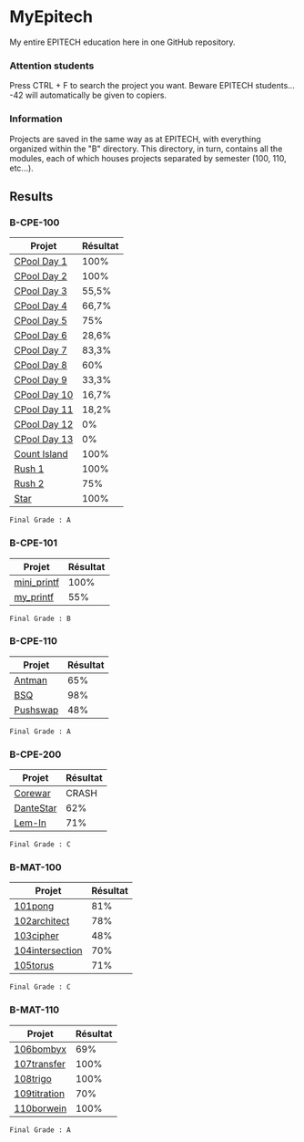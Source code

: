 # MyEpitech
My entire EPITECH education here in one GitHub repository.

### Attention students
Press CTRL + F to search the project you want.
Beware EPITECH students... -42 will automatically be given to copiers.

### Information
Projects are saved in the same way as at EPITECH, with everything organized within the "B" directory. This directory, in turn, contains all the modules, each of which houses projects separated by semester (100, 110, etc...).

## Results

### B-CPE-100
| Projet             | Résultat |
|--------------------|----------|
| [CPool Day 1](https://github.com/Fohz67/MyEpitech/tree/main/B/CPE/100/CPool%20Day%201) | 100%      |
| [CPool Day 2](https://github.com/Fohz67/MyEpitech/tree/main/B/CPE/100/CPool%20Day%202) | 100%      |
| [CPool Day 3](https://github.com/Fohz67/MyEpitech/tree/main/B/CPE/100/CPool%20Day%203) | 55,5%      |
| [CPool Day 4](https://github.com/Fohz67/MyEpitech/tree/main/B/CPE/100/CPool%20Day%204) | 66,7%      |
| [CPool Day 5](https://github.com/Fohz67/MyEpitech/tree/main/B/CPE/100/CPool%20Day%205) | 75%      |
| [CPool Day 6](https://github.com/Fohz67/MyEpitech/tree/main/B/CPE/100/CPool%20Day%206) | 28,6%      |
| [CPool Day 7](https://github.com/Fohz67/MyEpitech/tree/main/B/CPE/100/CPool%20Day%207) | 83,3%      |
| [CPool Day 8](https://github.com/Fohz67/MyEpitech/tree/main/B/CPE/100/CPool%20Day%208) | 60%      |
| [CPool Day 9](https://github.com/Fohz67/MyEpitech/tree/main/B/CPE/100/CPool%20Day%209) | 33,3%      |
| [CPool Day 10](https://github.com/Fohz67/MyEpitech/tree/main/B/CPE/100/CPool%20Day%2010) | 16,7%      |
| [CPool Day 11](https://github.com/Fohz67/MyEpitech/tree/main/B/CPE/100/CPool%20Day%2011) | 18,2%      |
| [CPool Day 12](https://github.com/Fohz67/MyEpitech/tree/main/B/CPE/100/CPool%20Day%2012) | 0%      |
| [CPool Day 13](https://github.com/Fohz67/MyEpitech/tree/main/B/CPE/100/CPool%20Day%2013) | 0%      |
| [Count Island](https://github.com/Fohz67/MyEpitech/tree/main/B/CPE/100/Count%20Island) | 100%      |
| [Rush 1](https://github.com/Fohz67/MyEpitech/tree/main/B/CPE/100/Rush%201) | 100%      |
| [Rush 2](https://github.com/Fohz67/MyEpitech/tree/main/B/CPE/100/Rush%202) | 75%      |
| [Star](https://github.com/Fohz67/MyEpitech/tree/main/B/CPE/100/Star) | 100%      |
`Final Grade : A`

### B-CPE-101
| Projet             | Résultat |
|--------------------|----------|
| [mini_printf](https://github.com/Fohz67/MyEpitech/tree/main/B/CPE/101/mini_printf) | 100%      |
| [my_printf](https://github.com/Fohz67/MyEpitech/tree/main/B/CPE/101/my_printf) | 55%      |
`Final Grade : B`

### B-CPE-110
| Projet             | Résultat |
|--------------------|----------|
| [Antman](https://github.com/Fohz67/MyEpitech/tree/main/B/CPE/110/Antman) | 65%      |
| [BSQ](https://github.com/Fohz67/MyEpitech/tree/main/B/CPE/110/BSQ) | 98%      |
| [Pushswap](https://github.com/Fohz67/MyEpitech/tree/main/B/CPE/110/Pushswap) | 48%      |
`Final Grade : A`

### B-CPE-200
| Projet             | Résultat |
|--------------------|----------|
| [Corewar](https://github.com/Fohz67/MyEpitech/tree/main/B/CPE/200/Corewar) | CRASH      |
| [DanteStar](https://github.com/Fohz67/MyEpitech/tree/main/B/CPE/200/DanteStar) | 62%      |
| [Lem-In](https://github.com/Fohz67/MyEpitech/tree/main/B/CPE/200/Lem-In) | 71%      |
`Final Grade : C`


### B-MAT-100
| Projet             | Résultat |
|--------------------|----------|
| [101pong](https://github.com/Fohz67/MyEpitech/tree/main/B/MAT/100/101pong) | 81%      |
| [102architect](https://github.com/Fohz67/MyEpitech/tree/main/B/MAT/100/102architect) | 78%      |
| [103cipher](https://github.com/Fohz67/MyEpitech/tree/main/B/MAT/100/103cipher) | 48%      |
| [104intersection](https://github.com/Fohz67/MyEpitech/tree/main/B/MAT/100/104intersection) | 70%      |
| [105torus](https://github.com/Fohz67/MyEpitech/tree/main/B/CPE/MAT/105torus) | 71%      |
`Final Grade : C`

### B-MAT-110
| Projet             | Résultat |
|--------------------|----------|
| [106bombyx](https://github.com/Fohz67/MyEpitech/tree/main/B/MAT/100/106bombyx) | 69%      |
| [107transfer](https://github.com/Fohz67/MyEpitech/tree/main/B/MAT/100/107transfer) | 100%      |
| [108trigo](https://github.com/Fohz67/MyEpitech/tree/main/B/MAT/100/108trigo) | 100%      |
| [109titration](https://github.com/Fohz67/MyEpitech/tree/main/B/MAT/100/109titration) | 70%      |
| [110borwein](https://github.com/Fohz67/MyEpitech/tree/main/B/CPE/MAT/110borwein) | 100%      |
`Final Grade : A`
